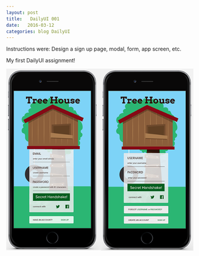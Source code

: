```yaml
---
layout: post
title:   DailyUI 001
date:   2016-03-12
categories: blog DailyUI
---
```

 Instructions were: Design a sign up page, modal, form, app screen, etc. <!-- more -->

 My first DailyUI assignment!

![dailyui001](/i/dailyui001.png "DailyUI 001")

